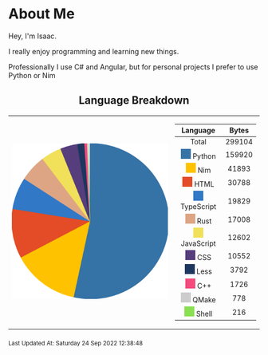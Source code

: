 # About Me

Hey, I'm Isaac.

I really enjoy programming and learning new things.

Professionally I use C# and Angular,
but for personal projects I prefer to use Python or Nim

<span align="center">

## Language Breakdown

</span>

<foreignObject>
<body xmlns="http://www.w3.org/1999/xhtml">
<table align="center">
<tr>
<td>

![Pie Chart](./assets/PieChart.svg "Pie Chart Detailing used languages")


</td>
<td>

|Language|Bytes|
|:-:|:-:|
|Total|299104|
![Python](./assets/Python.svg) Python|159920|
![Nim](./assets/Nim.svg) Nim|41893|
![HTML](./assets/HTML.svg) HTML|30788|
![TypeScript](./assets/TypeScript.svg) TypeScript|19829|
![Rust](./assets/Rust.svg) Rust|17008|
![JavaScript](./assets/JavaScript.svg) JavaScript|12602|
![CSS](./assets/CSS.svg) CSS|10552|
![Less](./assets/Less.svg) Less|3792|
![C++](./assets/C++.svg) C++|1726|
![QMake](./assets/QMake.svg) QMake|778|
![Shell](./assets/Shell.svg) Shell|216|


</td>
</tr>
</table>
</body>
</foreignObject>

<sub>
Last Updated At:
Saturday 24 Sep 2022 12:38:48

</sub>